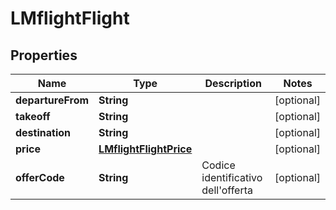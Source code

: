 # LMflightFlight

## Properties
Name | Type | Description | Notes
------------ | ------------- | ------------- | -------------
**departureFrom** | **String** |  |  [optional]
**takeoff** | **String** |  |  [optional]
**destination** | **String** |  |  [optional]
**price** | [**LMflightFlightPrice**](LMflightFlightPrice.md) |  |  [optional]
**offerCode** | **String** | Codice identificativo dell&#x27;offerta |  [optional]
